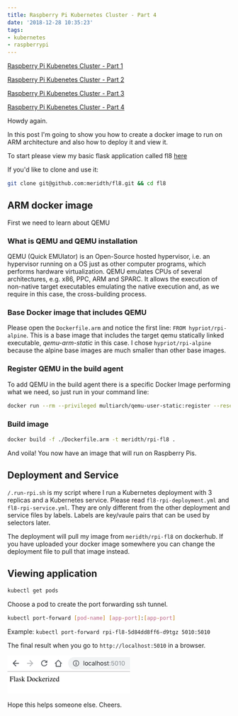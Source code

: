 ```yaml
---
title: Raspberry Pi Kubernetes Cluster - Part 4
date: '2018-12-28 10:35:23'
tags:
- kubernetes
- raspberrypi
---
```


[Raspberry Pi Kubenetes Cluster - Part 1](/posts/raspberry-pi-kubernetes-cluster-part-1)

[Raspberry Pi Kubenetes Cluster - Part 2](/posts/raspberry-pi-kubernetes-cluster-part-2)

[Raspberry Pi Kubenetes Cluster - Part 3](/posts/raspberry-pi-kubernetes-cluster-part-3)

[Raspberry Pi Kubenetes Cluster - Part 4](/posts/raspberry-pi-kubernetes-cluster-part-4)

Howdy again.

In this post I'm going to show you how to create a docker image to run on ARM architecture and also how to deploy it and view it.

To start please view my basic flask application called fl8 [here](https://github.com/meridth/fl8)

If you'd like to clone and use it:

```bash
git clone git@github.com:meridth/fl8.git && cd fl8
```

## ARM docker image

First we need to learn about QEMU

### What is QEMU and QEMU installation

QEMU (Quick EMUlator) is an Open-Source hosted hypervisor, i.e. an hypervisor running on a OS just as other computer programs, which performs hardware virtualization. QEMU emulates CPUs of several architectures, e.g. x86, PPC, ARM and SPARC. It allows the execution of non-native target executables emulating the native execution and, as we require in this case, the cross-building process.

### Base Docker image that includes QEMU

Please open the `Dockerfile.arm` and notice the first line: `FROM hypriot/rpi-alpine`.  This is a base image that includes the target qemu statically linked executable, *qemu-arm-static* in this case.  I chose `hypriot/rpi-alpine` because the alpine base images are much smaller than other base images.

### Register QEMU in the build agent

To add QEMU in the build agent there is a specific Docker Image performing what we need, so just run in your command line:

```bash
docker run --rm --privileged multiarch/qemu-user-static:register --reset
```

### Build image

```bash
docker build -f ./Dockerfile.arm -t meridth/rpi-fl8 .
```

And voila!  You now have an image that will run on Raspberry Pis.

## Deployment and Service

`/.run-rpi.sh` is my script where I run a Kubernetes deployment with 3 replicas and a Kubernetes service.  Please read `fl8-rpi-deployment.yml` and `fl8-rpi-service.yml`.  They are only different from the other deployment and service files by labels.  Labels are key/vaule pairs that can be used by selectors later.

The deployment will pull my image from `meridth/rpi-fl8` on dockerhub.  If you have uploaded your docker image somewhere you can change the deployment file to pull that image instead.

## Viewing application

```bash
kubectl get pods
```

Choose a pod to create the port forwarding ssh tunnel.

```bash
kubectl port-forward [pod-name] [app-port]:[app-port]
```

Example:  `kubectl port-forward rpi-fl8-5d84dd8ff6-d9tgz 5010:5010`

The final result when you go to `http://localhost:5010` in a browser.

![port forward result](/images/kubernetes_cluster/port_forward.png)

Hope this helps someone else.  Cheers.
